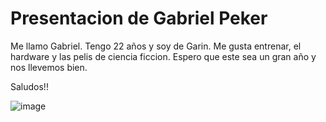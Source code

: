 # Presentacion de Gabriel Peker
Me llamo Gabriel. Tengo 22 años y soy de Garin. Me gusta entrenar, el hardware y las pelis de ciencia ficcion. Espero que este sea un gran año y nos llevemos bien. 

Saludos!!

![image](https://github.com/pdep-utn-frd/2024-presentacion-GabrielPeker1/assets/128246341/e21a2d7d-c362-4687-b2fc-bec76698d704)





